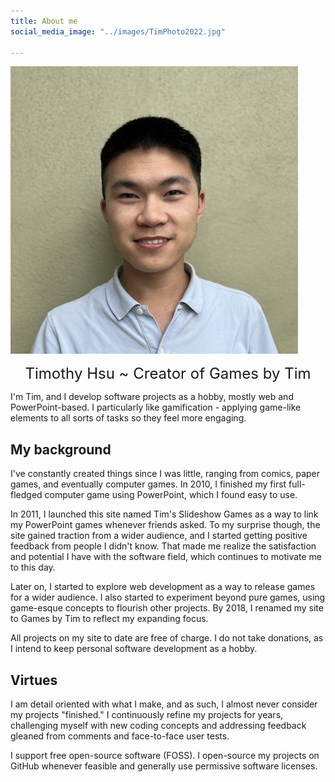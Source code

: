 ```yaml
---
title: About me
social_media_image: "../images/TimPhoto2022.jpg"

---
```

<div class="image300"></div>

![Timothy Hsu](../images/TimPhoto2022.jpg)

<p style="text-align:center;">
<span style="font-size: 1.5rem;">Timothy Hsu ~ Creator of Games by Tim</span>
</p>

I'm Tim, and I develop software projects as a hobby, mostly web and PowerPoint-based. I particularly like gamification - applying game-like elements to all sorts of tasks so they feel more engaging.

## My background

I've constantly created things since I was little, ranging from comics, paper games, and eventually computer games. In 2010, I finished my first full-fledged computer game using PowerPoint, which I found easy to use.

In 2011, I launched this site named Tim's Slideshow Games as a way to link my PowerPoint games whenever friends asked. To my surprise though, the site gained traction from a wider audience, and I started getting positive feedback from people I didn't know. That made me realize the satisfaction and potential I have with the software field, which continues to motivate me to this day.

Later on, I started to explore web development as a way to release games for a wider audience. I also started to experiment beyond pure games, using game-esque concepts to flourish other projects. By 2018, I renamed my site to Games by Tim to reflect my expanding focus.

All projects on my site to date are free of charge. I do not take donations, as I intend to keep personal software development as a hobby.

## Virtues

I am detail oriented with what I make, and as such, I almost never consider my projects "finished." I continuously refine my projects for years, challenging myself with new coding concepts and addressing feedback gleaned from comments and face-to-face user tests.

I support free open-source software (FOSS). I open-source my projects on GitHub whenever feasible and generally use permissive software licenses.